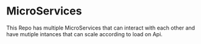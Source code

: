 # MicroServices
This Repo has multiple MicroServices that can interact with each other and have mutiple intances that can scale according to load on Api.
